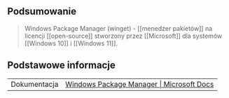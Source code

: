 ## Podsumowanie
> Windows Package Manager (winget) - [[menedżer pakietów]] na licencji [[open-source]] stworzony przez [[Microsoft]] dla systemów [[Windows 10]] i [[Windows 11]].

## Podstawowe informacje
|                           | |
| ------------ | ------------------------ |
| Dokumentacja | [Windows Package Manager \| Microsoft Docs](https://docs.microsoft.com/en-us/windows/package-manager/) |
